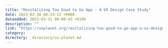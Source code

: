 ```yaml
---
title: "Revitalizing Too Good to Go App - A UX Design Case Study"
date: 2023-03-30 08:53:13 +0000
dateadded: 2023-03-31 00:00:42 +0100
description: ""
link: "https://uxplanet.org/revitalizing-too-good-to-go-app-a-ux-design-case-study-48c3bfab90a5?source=rss----819cc2aaeee0---4"
category:
directory: _directory/ux-planet.md
---
```

